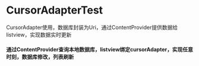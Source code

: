 # CursorAdapterTest
CursorAdapter使用，数据库封装为Uri，通过ContentProvider提供数据给listview，实现数据实时更新

#### 通过ContentProvider查询本地数据库，listview绑定cursorAdapter，实现任意时刻，数据库修改，列表刷新
